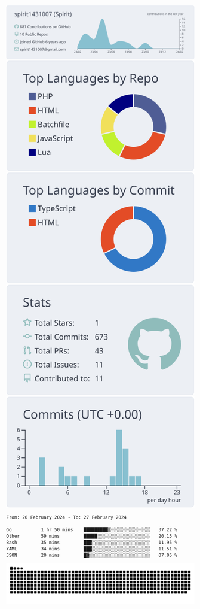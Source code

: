 [![](https://raw.githubusercontent.com/spirit1431007/spirit1431007/master/profile-summary-card-output/nord_bright/0-profile-details.svg)](https://git.io/spiritx)
[![](https://raw.githubusercontent.com/spirit1431007/spirit1431007/master/profile-summary-card-output/nord_bright/1-repos-per-language.svg)](https://git.io/spiritx) [![](https://raw.githubusercontent.com/spirit1431007/spirit1431007/master/profile-summary-card-output/nord_bright/2-most-commit-language.svg)](https://git.io/spiritx)
[![](https://raw.githubusercontent.com/spirit1431007/spirit1431007/master/profile-summary-card-output/nord_bright/3-stats.svg)](https://git.io/spiritx) [![](https://raw.githubusercontent.com/spirit1431007/spirit1431007/master/profile-summary-card-output/nord_bright/4-productive-time.svg)](https://git.io/spiritx)

<!--START_SECTION:waka-->

```txt
From: 20 February 2024 - To: 27 February 2024

Go           1 hr 50 mins    █████████▒░░░░░░░░░░░░░░░   37.22 %
Other        59 mins         █████░░░░░░░░░░░░░░░░░░░░   20.15 %
Bash         35 mins         ███░░░░░░░░░░░░░░░░░░░░░░   11.95 %
YAML         34 mins         ███░░░░░░░░░░░░░░░░░░░░░░   11.51 %
JSON         20 mins         █▓░░░░░░░░░░░░░░░░░░░░░░░   07.05 %
```

<!--END_SECTION:waka-->

![contribution](https://github.com/spirit1431007/spirit1431007/blob/output/github-contribution-grid-snake.svg)
